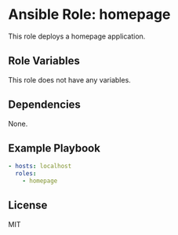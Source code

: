 # Ansible Role: homepage

This role deploys a homepage application.

## Role Variables

This role does not have any variables.

## Dependencies

None.

## Example Playbook

```yaml
- hosts: localhost
  roles:
    - homepage
```

## License

MIT
